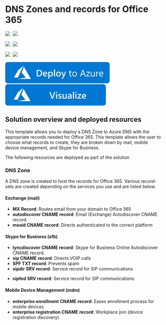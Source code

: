 # DNS Zones and records for Office 365

<IMG SRC="https://azurequickstartsservice.blob.core.windows.net/badges/dns-records-office365/PublicLastTestDate.svg" />&nbsp;
<IMG SRC="https://azurequickstartsservice.blob.core.windows.net/badges/dns-records-office365/PublicDeployment.svg" />&nbsp;

<IMG SRC="https://azurequickstartsservice.blob.core.windows.net/badges/dns-records-office365/FairfaxLastTestDate.svg" />&nbsp;
<IMG SRC="https://azurequickstartsservice.blob.core.windows.net/badges/dns-records-office365/FairfaxDeployment.svg" />&nbsp;

<IMG SRC="https://azurequickstartsservice.blob.core.windows.net/badges/dns-records-office365/BestPracticeResult.svg" />&nbsp;
<IMG SRC="https://azurequickstartsservice.blob.core.windows.net/badges/dns-records-office365/CredScanResult.svg" />&nbsp;

<a href="https://portal.azure.com/#create/Microsoft.Template/uri/https%3A%2F%2Fraw.githubusercontent.com%2FAzure%2Fazure-quickstart-templates%2Fmaster%2Fdns-records-office365%2Fazuredeploy.json" target="_blank">
    <img src="https://raw.githubusercontent.com/Azure/azure-quickstart-templates/master/1-CONTRIBUTION-GUIDE/images/deploytoazure.svg?sanitize=true"/>
</a>
<a href="http://armviz.io/#/?load=https%3A%2F%2Fraw.githubusercontent.com%2FAzure%2Fazure-quickstart-templates%2Fmaster%2Fdns-records-office365%2Fazuredeploy.json" target="_blank">
<img src="https://raw.githubusercontent.com/Azure/azure-quickstart-templates/master/1-CONTRIBUTION-GUIDE/images/visualizebutton.svg?sanitize=true"/>
</a>

## Solution overview and deployed resources

This template allows you to deploy a DNS Zone to Azure DNS with the appropriate records needed for Office 365. This template allows the user to choose what records to create, they are broken down by mail, mobile device management, and Skype for Business.

The following resources are deployed as part of the solution

### DNS Zone

A DNS zone is created to host the records for Office 365. Various record-sets are created depending on the services you use and are listed below.

#### Exchange (mail)

+ **MX Record**: Routes email from your domain to Office 365
+ **autodiscover CNAME record**: Email (Exchange) Autodiscover CNAME record.
+ **msoid CNAME record**: Directs authenticated to the correct platform

#### Skype for Business (sfb)

+ **lyncdiscover CNAME record**: Skype for Business Online Autodiscover CNAME record.
+ **sip CNAME record**: Directs VOIP calls
+ **SPF TXT record**: Prevents spam
+ **sipdir SRV record**: Service record for SIP communications
* **sipfed SRV record**: Service record for SIP communications

#### Mobile Device Management (mdm)

* **enterprise enrollment CNAME record**: Eases enrollment process for mobile devices
* **enterprise registration CNAME record**: Workplace join (device registration discovery)


